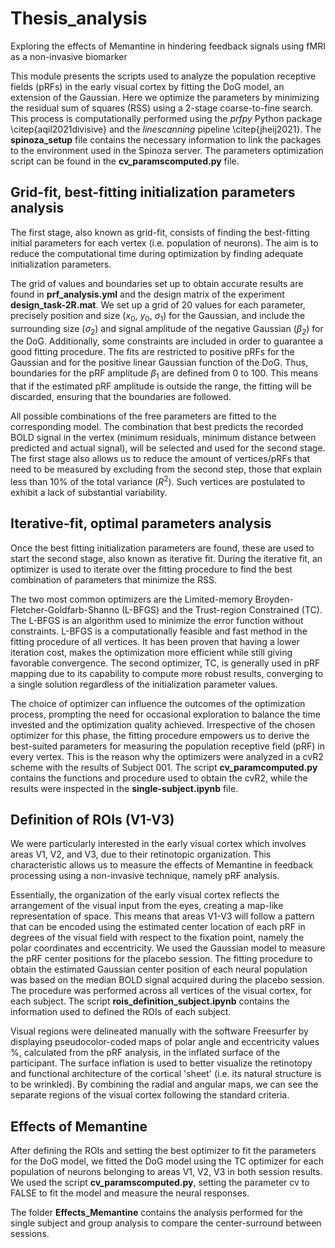 # Thesis_analysis
Exploring the effects of Memantine in hindering feedback signals using fMRI as a non-invasive biomarker

This module presents the scripts used to analyze the population receptive fields (pRFs) in the early visual cortex by fitting the DoG model, an extension of the Gaussian. Here we optimize the parameters by minimizing the residual sum of squares (RSS) using a 2-stage coarse-to-fine search. 
This process is computationally performed using the *prfpy* Python package \citep{aqil2021divisive} and the *linescanning* pipeline \citep{jheij2021}. The **spinoza_setup** file contains the necessary information to link the packages to the environment used in the Spinoza server. The parameters optimization script can be found in the **cv_paramscomputed.py** file. 

## Grid-fit, best-fitting initialization parameters analysis

The first stage, also known as grid-fit, consists of finding the best-fitting initial parameters for each vertex (i.e. population of neurons). 
The aim is to reduce the computational time during optimization by finding adequate initialization parameters. 

The grid of values and boundaries set up to obtain accurate results are found in **prf_analysis.yml** and the design matrix of the experiment **design_task-2R.mat**. We set up a grid of 20 values for each parameter, precisely position and size ($x_0$, $y_0$, $\sigma_1$) for the Gaussian, and include the surrounding size ($\sigma_2$) and signal amplitude of the negative Gaussian ($\beta_2$) for the DoG. Additionally, some constraints are included in order to guarantee a good fitting procedure.
The fits are restricted to positive pRFs for the Gaussian and for the positive linear Gaussian function of the DoG. Thus, boundaries for the pRF amplitude $\beta_1$ are defined from 0 to 100. 
This means that if the estimated pRF amplitude is outside the range, the fitting will be discarded, ensuring that the boundaries are followed.

All possible combinations of the free parameters are fitted to the corresponding model. The combination that best predicts the recorded BOLD signal in the vertex (minimum residuals, minimum distance between predicted and actual signal), will be selected and used for the second stage. 
The first stage also allows us to reduce the amount of vertices/pRFs that need to be measured by excluding from the second step, those that explain less than 10\% of the total variance ($R^2$). Such vertices are postulated to exhibit a lack of substantial variability.

## Iterative-fit, optimal parameters analysis

Once the best fitting initialization parameters are found, these are used to start the second stage, also known as iterative fit.
During the iterative fit, an optimizer is used to iterate over the fitting procedure to find the best combination of parameters that minimize the RSS.

The two most common optimizers are the Limited-memory Broyden-Fletcher-Goldfarb-Shanno (L-BFGS) and the Trust-region Constrained (TC).
The L-BFGS is an algorithm used to minimize the error function without constraints. 
L-BFGS is a computationally feasible and fast method in the fitting procedure of all vertices. It has been proven that having a lower iteration cost, makes the optimization more efficient while still giving favorable convergence. The second optimizer, TC, is generally used in pRF mapping due to its capability to compute more robust results, converging to a single solution regardless of the initialization parameter values.

The choice of optimizer can influence the outcomes of the optimization process, prompting the need for occasional exploration to balance the time invested and the optimization quality achieved. Irrespective of the chosen optimizer for this phase, the fitting procedure empowers us to derive the best-suited parameters for measuring the population receptive field (pRF) in every vertex. This is the reason why the optimizers were analyzed in a cvR2 scheme with the results of Subject 001. The script **cv_paramcomputed.py** contains the functions and procedure used to obtain the cvR2, while the results were inspected in the **single-subject.ipynb** file.

## Definition of ROIs (V1-V3)
We were particularly interested in the early visual cortex which involves areas V1, V2, and V3, due to their retinotopic organization. This characteristic allows us to measure the effects of Memantine in feedback processing using a non-invasive technique, namely pRF analysis.

Essentially, the organization of the early visual cortex reflects the arrangement of the visual input from the eyes, creating a map-like representation of space. This means that areas V1-V3 will follow a pattern that can be encoded using the estimated center location of each pRF in degrees of the visual field with respect to the fixation point, namely the polar coordinates and eccentricity. We used the Gaussian model to measure the pRF center positions for the placebo session. 
The fitting procedure to obtain the estimated Gaussian center position of each neural population was based on the median BOLD signal acquired during the placebo session. The procedure was performed across all vertices of the visual cortex, for each subject. The script **rois_definition_subject.ipynb** contains the information used to defined the ROIs of each subject.

Visual regions were delineated manually with the software Freesurfer by displaying pseudocolor-coded maps of polar angle and eccentricity values %, calculated from the pRF analysis, 
in the inflated surface of the participant. The surface inflation is used to better visualize the retinotopy and functional architecture of the cortical 'sheet' (i.e. its natural structure is to be wrinkled).
By combining the radial and angular maps, we can see the separate regions of the visual cortex following  the standard criteria.

## Effects of Memantine

After defining the ROIs and setting the best optimizer to fit the parameters for the DoG model, we fitted the DoG model using the TC optimizer for each population of neurons belonging to areas V1, V2, V3 in both session results. We used the script **cv_paramscomputed.py**, setting the parameter cv to FALSE to fit the model and measure the neural responses. 

The folder **Effects_Memantine** contains the analysis performed for the single subject and group analysis to compare the center-surround between sessions.
